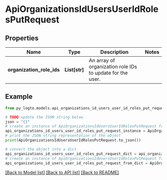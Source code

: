 # ApiOrganizationsIdUsersUserIdRolesPutRequest


## Properties

Name | Type | Description | Notes
------------ | ------------- | ------------- | -------------
**organization_role_ids** | **List[str]** | An array of organization role IDs to update for the user. | 

## Example

```python
from py_logto.models.api_organizations_id_users_user_id_roles_put_request import ApiOrganizationsIdUsersUserIdRolesPutRequest

# TODO update the JSON string below
json = "{}"
# create an instance of ApiOrganizationsIdUsersUserIdRolesPutRequest from a JSON string
api_organizations_id_users_user_id_roles_put_request_instance = ApiOrganizationsIdUsersUserIdRolesPutRequest.from_json(json)
# print the JSON string representation of the object
print(ApiOrganizationsIdUsersUserIdRolesPutRequest.to_json())

# convert the object into a dict
api_organizations_id_users_user_id_roles_put_request_dict = api_organizations_id_users_user_id_roles_put_request_instance.to_dict()
# create an instance of ApiOrganizationsIdUsersUserIdRolesPutRequest from a dict
api_organizations_id_users_user_id_roles_put_request_from_dict = ApiOrganizationsIdUsersUserIdRolesPutRequest.from_dict(api_organizations_id_users_user_id_roles_put_request_dict)
```
[[Back to Model list]](../README.md#documentation-for-models) [[Back to API list]](../README.md#documentation-for-api-endpoints) [[Back to README]](../README.md)


